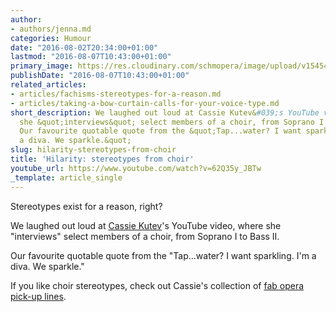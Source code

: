 ```yaml
---
author:
- authors/jenna.md
categories: Humour
date: "2016-08-02T20:34:00+01:00"
lastmod: "2016-08-07T10:43:00+01:00"
primary_image: https://res.cloudinary.com/schmopera/image/upload/v1545409169/media/webhook-uploads/1470401046826/2016-08-05---Water.jpg.jpg
publishDate: "2016-08-07T10:43:00+01:00"
related_articles:
- articles/fachisms-stereotypes-for-a-reason.md
- articles/taking-a-bow-curtain-calls-for-your-voice-type.md
short_description: We laughed out loud at Cassie Kutev&#039;s YouTube video, where
  she &quot;interviews&quot; select members of a choir, from Soprano I to Bass II.
  Our favourite quotable quote from the &quot;Tap...water? I want sparkling. I&#039;m
  a diva. We sparkle.&quot;
slug: hilarity-stereotypes-from-choir
title: 'Hilarity: stereotypes from choir'
youtube_url: https://www.youtube.com/watch?v=62Q35y_JBTw
_template: article_single
---
```


Stereotypes exist for a reason, right?

We laughed out loud at [Cassie Kutev](https://www.youtube.com/channel/UCa4MDy7Aqz3Wr3UKmk9SUuw/videos)'s YouTube video, where she "interviews" select members of a choir, from Soprano I to Bass II.

Our favourite quotable quote from the "Tap...water? I want sparkling. I'm a diva. We sparkle."

If you like choir stereotypes, check out Cassie's collection of [fab opera pick-up lines](https://www.youtube.com/watch?v=LekKH8ySGMw).
